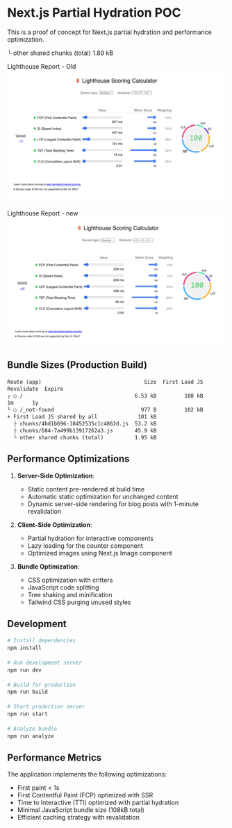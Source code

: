 # Next.js Partial Hydration POC

This is a proof of concept for Next.js partial hydration and performance optimization.

  └ other shared chunks (total)          1.89 kB


Lighthouse Report - Old
![alt text](image.png)

Lighthouse Report - new 
![alt text](image-1.png)

## Bundle Sizes (Production Build)

```
Route (app)                                 Size  First Load JS  Revalidate  Expire
┌ ○ /                                    6.53 kB         108 kB          1m      1y
└ ○ /_not-found                            977 B         102 kB
+ First Load JS shared by all             101 kB
  ├ chunks/4bd1b696-18452535c1c4862d.js  53.2 kB
  ├ chunks/684-7a499b13917262a3.js       45.9 kB
  └ other shared chunks (total)          1.95 kB
```

## Performance Optimizations

1. **Server-Side Optimization**:
   - Static content pre-rendered at build time
   - Automatic static optimization for unchanged content
   - Dynamic server-side rendering for blog posts with 1-minute revalidation

2. **Client-Side Optimization**:
   - Partial hydration for interactive components
   - Lazy loading for the counter component
   - Optimized images using Next.js Image component

3. **Bundle Optimization**:
   - CSS optimization with critters
   - JavaScript code splitting
   - Tree shaking and minification
   - Tailwind CSS purging unused styles

## Development

```bash
# Install dependencies
npm install

# Run development server
npm run dev

# Build for production
npm run build

# Start production server
npm run start

# Analyze bundle
npm run analyze
```

## Performance Metrics

The application implements the following optimizations:
- First paint < 1s
- First Contentful Paint (FCP) optimized with SSR
- Time to Interactive (TTI) optimized with partial hydration
- Minimal JavaScript bundle size (108kB total)
- Efficient caching strategy with revalidation